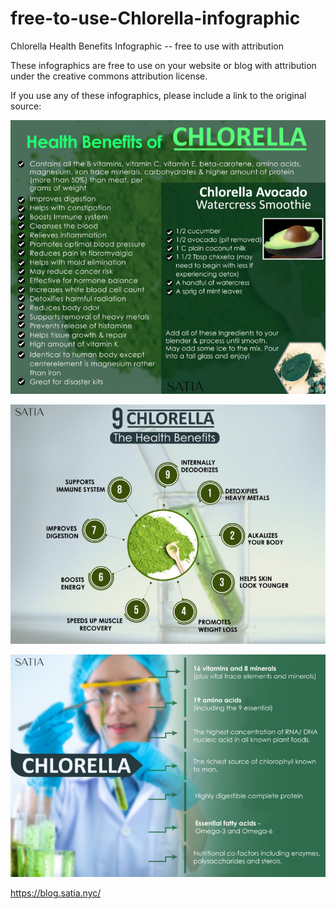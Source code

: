 # free-to-use-Chlorella-infographic
Chlorella Health Benefits Infographic -- free to use with attribution

These infographics are free to use on your website or blog with attribution under the creative commons attribution license. 

If you use any of these infographics, please include a link to the original source:

[health benefits of chlorella]: https://blog.satia.nyc/health-benefits-of-chlorella/


![free to use - Health Benefits of Chlorella Infographic](https://github.com/satia-nyc/free-to-use-Chlorella-infographic/blob/master/health-benefits-of-chlorella.jpg)

![free to use - Health Benefits of Chlorella Infographic - 2](https://github.com/satia-nyc/free-to-use-Chlorella-infographic/blob/master/health-benefits-of-chlorella-2.jpg?raw=true)

![free to use - Health Benefits of Chlorella Infographic - 3](https://github.com/satia-nyc/free-to-use-Chlorella-infographic/blob/master/health-benefits-of-chlorella-3.jpg)


https://blog.satia.nyc/